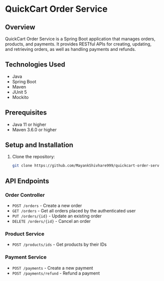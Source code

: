 # QuickCart Order Service

## Overview
QuickCart Order Service is a Spring Boot application that manages orders, products, and payments. It provides RESTful APIs for creating, updating, and retrieving orders, as well as handling payments and refunds.

## Technologies Used
- Java
- Spring Boot
- Maven
- JUnit 5
- Mockito

## Prerequisites
- Java 11 or higher
- Maven 3.6.0 or higher

## Setup and Installation
1. Clone the repository:
   ```sh
   git clone https://github.com/MayankShivhare999/quickcart-order-service.git

## API Endpoints

### Order Controller
- `POST /orders` - Create a new order
- `GET /orders` - Get all orders placed by the authenticated user
- `PUT /orders/{id}` - Update an existing order
- `DELETE /orders/{id}` - Cancel an order

### Product Service
- `POST /products/ids` - Get products by their IDs

### Payment Service
- `POST /payments` - Create a new payment
- `POST /payments/refund` - Refund a payment